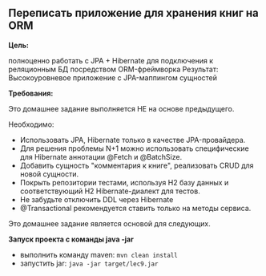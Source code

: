 ## Переписать приложение для хранения книг на ORM

**Цель:**

полноценно работать с JPA + Hibernate для подключения к реляционным БД посредством ORM-фреймворка Результат: Высокоуровневое приложение с JPA-маппингом сущностей

**Требования:**

Это домашнее задание выполняется НЕ на основе предыдущего.

Необходимо:

* Использовать JPA, Hibernate только в качестве JPA-провайдера.
* Для решения проблемы N+1 можно использовать специфические для Hibernate аннотации @Fetch и @BatchSize.
* Добавить сущность "комментария к книге", реализовать CRUD для новой сущности.
* Покрыть репозитории тестами, используя H2 базу данных и соответствующий H2 Hibernate-диалект для тестов.
* Не забудьте отключить DDL через Hibernate
* @Transactional рекомендуется ставить только на методы сервиса.

Это домашнее задание является основой для следующих.

**Запуск проекта с команды java -jar**
* выполнить команду maven: ```mvn clean install```
* запустить jar: ```java -jar target/lec9.jar```